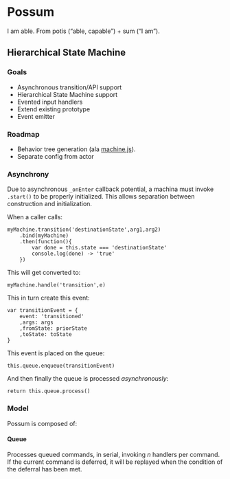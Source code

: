 # Possum

I am able.
From potis (“able, capable”) + sum (“I am”).

## Hierarchical State Machine

### Goals

* Asynchronous transition/API support
* Hierarchical State Machine support
* Evented input handlers
* Extend existing prototype
* Event emitter

### Roadmap


* Behavior tree generation (ala [machine.js](https://github.com/maryrosecook/machinejs)).
* Separate config from actor 


### Asynchrony

Due to asynchronous `_onEnter` callback potential, a machina must
invoke `.start()` to be properly initialized.
This allows separation between construction and initialization.


When a caller calls:

    myMachine.transition('destinationState',arg1,arg2)
        .bind(myMachine)
        .then(function(){
            var done = this.state === 'destinationState'
            console.log(done) -> 'true'
        })

This will get converted to:

    myMachine.handle('transition',e)

This in turn create this event:

    var transitionEvent = {
        event: 'transitioned'
        ,args: args
        ,fromState: priorState
        ,toState: toState
    }


This event is placed on the queue:

    this.queue.enqueue(transitionEvent)

And then finally the queue is processed _asynchronously_:

    return this.queue.process()

### Model

Possum is composed of:

#### Queue

Processes queued commands, in serial, invoking _n_ handlers per command.
If the current command is deferred, it will be replayed when the 
condition of the deferral has been met.
